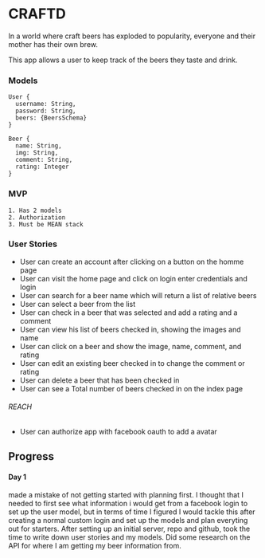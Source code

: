 # CRAFTD

In a world where craft beers has exploded to popularity, everyone and their mother has their own brew.

This app allows a user to keep track of the beers they taste and drink.

### Models
```
User {
  username: String,
  password: String,
  beers: {BeersSchema}
}

Beer {
  name: String,
  img: String,
  comment: String,
  rating: Integer
}
```

### MVP
```
1. Has 2 models
2. Authorization
3. Must be MEAN stack
```

### User Stories

 - User can create an account after clicking on a button on the homme page
 - User can visit the home page and click on login enter credentials and login
 - User can search for a beer name which will return a list of relative beers
 - User can select a beer from the list
 - User can check in a beer that was selected and add a rating and a comment
 - User can view his list of beers checked in, showing the images and name
 - User can click on a beer and show the image, name, comment, and rating
 - User can edit an existing beer checked in to change the comment or rating
 - User can delete a beer that has been checked in
 - User can see a Total number of beers checked in on the index page
###### REACH
 - User can authorize app with facebook oauth to add a avatar
 
## Progress

#### Day 1
made a mistake of not getting started with planning first. I thought that I needed to first see what information i would get from a facebook login to set up the user model, but in terms of time I figured I would tackle this after creating a normal custom login and set up the models and plan everyting out for starters. After setting up an initial server, repo and github, took the time to write down user stories and my models. Did some research on the API for where I am getting my beer information from.
